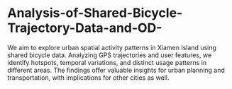 # Analysis-of-Shared-Bicycle-Trajectory-Data-and-OD-
We aim to explore urban spatial activity patterns in Xiamen Island using shared bicycle data. Analyzing GPS trajectories and user features, we identify hotspots, temporal variations, and distinct usage patterns in different areas. The findings offer valuable insights for urban planning and transportation, with implications for other cities as well.

